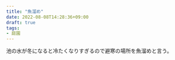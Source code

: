 ```yaml
---
title: "魚溜め"
date: 2022-08-08T14:28:36+09:00
draft: true
tags:
- 庭園
---
```


池の水が冬になると冷たくなりすぎるので避寒の場所を魚溜めと言う。
